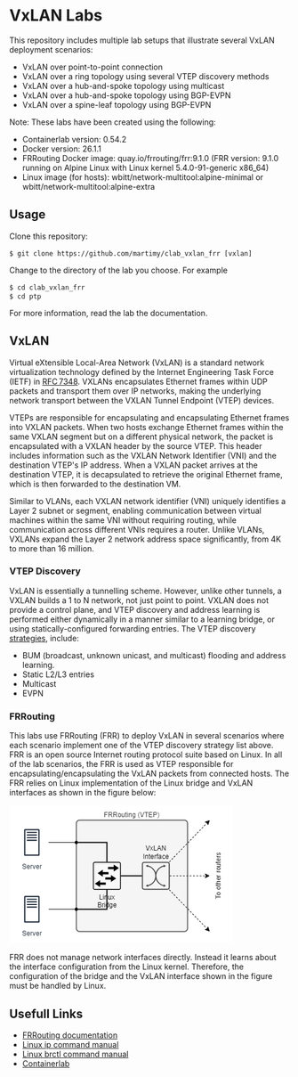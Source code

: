 # VxLAN Labs

This repository includes multiple lab setups that illustrate several VxLAN deployment scenarios:

- VxLAN over point-to-point connection
- VxLAN over a ring topology using several VTEP discovery methods
- VxLAN over a hub-and-spoke topology using multicast
- VxLAN over a hub-and-spoke topology using BGP-EVPN
- VxLAN over a spine-leaf topology using BGP-EVPN


Note: These labs have been created using the following:

- Containerlab version: 0.54.2
- Docker version: 26.1.1
- FRRouting Docker image: quay.io/frrouting/frr:9.1.0 (FRR version: 9.1.0 running on Alpine Linux with Linux kernel 5.4.0-91-generic x86_64)
- Linux image (for hosts): wbitt/network-multitool:alpine-minimal or wbitt/network-multitool:alpine-extra

## Usage

Clone this repository:

```
$ git clone https://github.com/martimy/clab_vxlan_frr [vxlan]
```

Change to the directory of the lab you choose. For example

```
$ cd clab_vxlan_frr
$ cd ptp
```

For more information, read the lab the documentation.

## VxLAN

Virtual eXtensible Local-Area Network (VxLAN) is a standard network virtualization technology defined by the Internet Engineering Task Force (IETF) in [RFC 7348](https://datatracker.ietf.org/doc/html/rfc7348). VXLANs encapsulates Ethernet frames within UDP packets and transport them over IP networks, making the underlying network transport between the VXLAN Tunnel Endpoint (VTEP) devices.

VTEPs are responsible for encapsulating and encapsulating Ethernet frames into VXLAN packets. When two hosts exchange Ethernet frames within the same VXLAN segment but on a different physical network, the packet is encapsulated with a VXLAN header by the source VTEP. This header includes information such as the VXLAN Network Identifier (VNI) and the destination VTEP's IP address. When a VXLAN packet arrives at the destination VTEP, it is decapsulated to retrieve the original Ethernet frame, which is then forwarded to the destination VM.

Similar to VLANs, each VXLAN network identifier (VNI) uniquely identifies a Layer 2 subnet or segment, enabling communication between virtual machines within the same VNI without requiring routing, while communication across different VNIs requires a router. Unlike VLANs, VXLANs expand the Layer 2 network address space significantly, from 4K to more than 16 million.


### VTEP Discovery

VxLAN is essentially a tunnelling scheme. However, unlike other tunnels, a VXLAN builds a 1 to N network, not just point to point. VXLAN does not provide a control plane, and VTEP discovery and address learning is performed either dynamically in a manner similar to a learning bridge, or using statically-configured forwarding entries. The VTEP discovery [strategies](https://vincent.bernat.ch/en/blog/2017-vxlan-linux), include:

- BUM (broadcast, unknown unicast, and multicast) flooding and address learning.
- Static L2/L3 entries
- Multicast
- EVPN


### FRRouting

This labs use FRRouting (FRR) to deploy VxLAN in several scenarios where each scenario implement one of the VTEP discovery strategy list above. FRR is an open source Internet routing protocol suite based on Linux. In all of the lab scenarios, the FRR is used as VTEP responsible for encapsulating/encapsulating the VxLAN packets from connected hosts. The FRR relies on Linux implementation of the Linux bridge and VxLAN interfaces as shown in the figure below:

![VTEP](img/vtep.png)


FRR does not manage network interfaces directly. Instead it learns about the interface configuration from the Linux kernel. Therefore, the configuration of the bridge and the VxLAN interface shown in the figure must be handled by Linux.

## Usefull Links

- [FRRouting documentation](https://docs.frrouting.org/en/latest/index.html)
- [Linux ip command manual](https://man7.org/linux/man-pages/man8/ip.8.html)
- [Linux brctl command manual](https://man7.org/linux/man-pages/man8/brctl.8.html)
- [Containerlab](https://containerlab.dev/)
